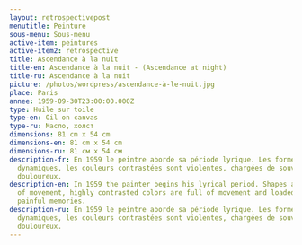 ```yaml
---
layout: retrospectivepost
menutitle: Peinture
sous-menu: Sous-menu
active-item: peintures
active-item2: retrospective
title: Ascendance à la nuit
title-en: Ascendance à la nuit - (Ascendance at night)
title-ru: Ascendance à la nuit
picture: /photos/wordpress/ascendance-à-le-nuit.jpg
place: Paris
annee: 1959-09-30T23:00:00.000Z
type: Huile sur toile
type-en: Oil on canvas
type-ru: Масло, холст
dimensions: 81 cm x 54 cm
dimensions-en: 81 cm x 54 cm
dimensions-ru: 81 см x 54 см
description-fr: En 1959 le peintre aborde sa période lyrique. Les formes sont
  dynamiques, les couleurs contrastées sont violentes, chargées de souvenirs
  douloureux.
description-en: In 1959 the painter begins his lyrical period. Shapes are full
  of movement, highly contrasted colors are full of movement and loaded with
  painful memories.
description-ru: En 1959 le peintre aborde sa période lyrique. Les formes sont
  dynamiques, les couleurs contrastées sont violentes, chargées de souvenirs
  douloureux.
---
```

